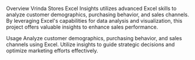 Overview
Vrinda Stores Excel Insights utilizes advanced Excel skills to analyze customer demographics, purchasing behavior, and sales channels. By leveraging Excel's capabilities for data analysis and visualization, this project offers valuable insights to enhance sales performance.

Usage
Analyze customer demographics, purchasing behavior, and sales channels using Excel.
Utilize insights to guide strategic decisions and optimize marketing efforts effectively.
